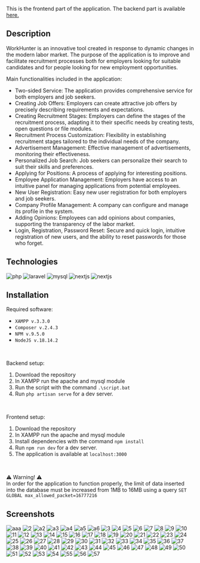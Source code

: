 This is the frontend part of the application. The backend part is available <a href="https://github.com/dbirak/recruitment_system_backend">here.</a>

## Description

WorkHunter is an innovative tool created in response to dynamic changes in the modern labor market. The purpose of the application is to improve and facilitate recruitment processes both for employers looking for suitable candidates and for people looking for new employment opportunities.

Main functionalities included in the application:
- Two-sided Service: The application provides comprehensive service for both employers and job seekers.
- Creating Job Offers: Employers can create attractive job offers by precisely describing requirements and expectations.
- Creating Recruitment Stages: Employers can define the stages of the recruitment process, adapting it to their specific needs by creating tests, open questions or file modules.
- Recruitment Process Customization: Flexibility in establishing recruitment stages tailored to the individual needs of the company.
- Advertisement Management: Effective management of advertisements, monitoring their effectiveness.
- Personalized Job Search: Job seekers can personalize their search to suit their skills and preferences.
- Applying for Positions: A process of applying for interesting positions.
- Employee Application Management: Employers have access to an intuitive panel for managing applications from potential employees.
- New User Registration: Easy new user registration for both employers and job seekers.
- Company Profile Management: A company can configure and manage its profile in the system.
- Adding Opinions: Employees can add opinions about companies, supporting the transparency of the labor market.
- Login, Registration, Password Reset: Secure and quick login, intuitive registration of new users, and the ability to reset passwords for those who forget.

## Technologies

<p>
  <img src="https://img.shields.io/badge/php-%23777BB4.svg?style=for-the-badge&logo=php&logoColor=white" alt="php">
  <img src="https://img.shields.io/badge/laravel-%23FF2D20.svg?style=for-the-badge&logo=laravel&logoColor=white" alt="laravel">
  <img src="https://img.shields.io/badge/mysql-%23016086.svg?style=for-the-badge&logo=mysql&logoColor=white" alt="mysql">
  <img src="https://img.shields.io/badge/Next-black?style=for-the-badge&logo=next.js&logoColor=white" alt="nextjs">
  <img src="https://img.shields.io/badge/javascript-%23323330.svg?style=for-the-badge&logo=javascript&logoColor=%23F7DF1E" alt="nextjs">
</p>

## Installation

Required software:
- `XAMPP v.3.3.0`
- `Composer v.2.4.3`
- `NPM v.9.5.0`
- `NodeJS v.18.14.2`

<br>

Backend setup:
1. Download the repository
2. In XAMPP run the apache and mysql module
3. Run the script with the command `.\script.bat`
4. Run `php artisan serve` for a dev server.

<br>

Frontend setup:
1. Download the repository
2. In XAMPP run the apache and mysql module
3. Install dependencies with the command `npm install`
4. Run `npm run dev` for a dev server.
5. The application is available at `localhost:3000`

<br>

:warning: Warning! :warning: <br>
In order for the application to function properly, the limit of data inserted into the database must be increased from 1MB to 16MB using a query `SET GLOBAL max_allowed_packet=16777216`

## Screenshots

![aaa](https://github.com/dbirak/recruitment_system_backend/assets/41111309/e1d6bc2d-cfaf-4011-81c4-779dd1795c9c)
![2](https://github.com/dbirak/recruitment_system_backend/assets/41111309/68546c3b-2582-48c3-88d4-ca48a95506ff)
![a2](https://github.com/dbirak/recruitment_system_backend/assets/41111309/733280e3-1ce0-41d5-b949-ebfdae070562)
![a3](https://github.com/dbirak/recruitment_system_backend/assets/41111309/adda2e17-06af-450b-b80c-71745583a5ed)
![a4](https://github.com/dbirak/recruitment_system_backend/assets/41111309/31634798-3b3a-4c2f-aabc-413e045eff5b)
![a5](https://github.com/dbirak/recruitment_system_backend/assets/41111309/348e2d6b-ebdf-4a4a-bd9f-ab564039df2c)
![a6](https://github.com/dbirak/recruitment_system_backend/assets/41111309/82dfcf6d-0d19-48d7-adf5-0bdee8e86b5c)
![3](https://github.com/dbirak/recruitment_system_backend/assets/41111309/a2339ee6-f38b-4e5a-b749-2b418ad970f4)
![4](https://github.com/dbirak/recruitment_system_backend/assets/41111309/a8c99803-4bfe-4123-99e8-d9f90a0b2853)
![5](https://github.com/dbirak/recruitment_system_backend/assets/41111309/becbc2e5-2575-4d48-b6f6-b631c1b06ddf)
![6](https://github.com/dbirak/recruitment_system_backend/assets/41111309/4d85ac4f-be6c-43c2-84d0-ab487f7d1658)
![7](https://github.com/dbirak/recruitment_system_backend/assets/41111309/8948c440-7b51-4f84-b6c5-59c18bbb4f2d)
![8](https://github.com/dbirak/recruitment_system_backend/assets/41111309/b5215c2a-1d7a-40a7-a7f6-0147b6c40273)
![9](https://github.com/dbirak/recruitment_system_backend/assets/41111309/040f4fb8-08de-4e77-91c4-98cf15f75f58)
![10](https://github.com/dbirak/recruitment_system_backend/assets/41111309/dadf6b24-fa18-465c-93d2-8f43f570efeb)
![11](https://github.com/dbirak/recruitment_system_backend/assets/41111309/846256ce-73b9-4cf1-ac8f-2c2e3448c334)
![12](https://github.com/dbirak/recruitment_system_backend/assets/41111309/e6059809-a8ce-4fe9-bd41-3b37b4929734)
![13](https://github.com/dbirak/recruitment_system_backend/assets/41111309/d02e11c5-5745-484f-8c50-ebb19c5472ea)
![14](https://github.com/dbirak/recruitment_system_backend/assets/41111309/a901fa3c-d0c3-4063-88c6-3695ae6392a6)
![15](https://github.com/dbirak/recruitment_system_backend/assets/41111309/5757f95b-2299-44f8-abd3-9da69e72751c)
![16](https://github.com/dbirak/recruitment_system_backend/assets/41111309/9b71e314-5ea4-4af8-9522-a0c505e9d8c8)
![17](https://github.com/dbirak/recruitment_system_backend/assets/41111309/2282108a-beff-4997-b273-bdf230b76e72)
![18](https://github.com/dbirak/recruitment_system_backend/assets/41111309/26554c1a-bb54-4c48-b5e2-e4b9d05b6f9c)
![19](https://github.com/dbirak/recruitment_system_backend/assets/41111309/cdddcb8d-bc1d-4e9a-9be6-fa41af54c6c0)
![20](https://github.com/dbirak/recruitment_system_backend/assets/41111309/95c9e226-4e5f-4515-9d10-fb4d7ccbc95e)
![21](https://github.com/dbirak/recruitment_system_backend/assets/41111309/14df5290-7bd5-47d4-ac5b-acd3d1199b26)
![22](https://github.com/dbirak/recruitment_system_backend/assets/41111309/e783a77e-2a09-48fb-9dd5-c56a05c568df)
![23](https://github.com/dbirak/recruitment_system_backend/assets/41111309/5f85c0d1-c4f4-4334-ab93-a3d44ddf2c5c)
![24](https://github.com/dbirak/recruitment_system_backend/assets/41111309/09b6ace1-180e-48d0-a471-83425956e5df)
![25](https://github.com/dbirak/recruitment_system_backend/assets/41111309/6d40cecd-d910-47ab-a9c6-31db6e12d4cf)
![26](https://github.com/dbirak/recruitment_system_backend/assets/41111309/a22ced6e-338e-43ff-9ebd-f330c1bc9216)
![27](https://github.com/dbirak/recruitment_system_backend/assets/41111309/4fc73ed3-b409-4d87-976b-3b7407afa13b)
![28](https://github.com/dbirak/recruitment_system_backend/assets/41111309/8768d760-6faf-491f-9659-6a31203772d0)
![29](https://github.com/dbirak/recruitment_system_backend/assets/41111309/b7fed4e2-546b-452f-9463-db50078124b3)
![30](https://github.com/dbirak/recruitment_system_backend/assets/41111309/6d5c1e51-561a-49e0-9726-e1ff2f035dd5)
![31](https://github.com/dbirak/recruitment_system_backend/assets/41111309/57512d13-e921-45c9-adec-a3da5b97525b)
![32](https://github.com/dbirak/recruitment_system_backend/assets/41111309/7471f0b5-50b5-45d1-844b-8a4c72703e79)
![33](https://github.com/dbirak/recruitment_system_backend/assets/41111309/305a06a1-ca52-4ffb-a71d-4841ec650c39)
![34](https://github.com/dbirak/recruitment_system_backend/assets/41111309/11d88ec2-14ae-4652-ab69-58bc032aeb98)
![35](https://github.com/dbirak/recruitment_system_backend/assets/41111309/6bd4efc9-ed8f-4b8d-8a95-0ff795af7e92)
![36](https://github.com/dbirak/recruitment_system_backend/assets/41111309/aae9fb8d-1b0d-4cf6-9043-5774c388d08d)
![37](https://github.com/dbirak/recruitment_system_backend/assets/41111309/6c4d5300-835d-4b28-af2e-3dc29ad32285)
![38](https://github.com/dbirak/recruitment_system_backend/assets/41111309/33603ed6-ace6-4c9c-a9cd-1ff6f84e892d)
![39](https://github.com/dbirak/recruitment_system_backend/assets/41111309/778c99df-f1f3-453b-b3d3-d7ae4370caaa)
![40](https://github.com/dbirak/recruitment_system_backend/assets/41111309/aafdd0fd-7478-46ff-852b-7277bc4d512f)
![41](https://github.com/dbirak/recruitment_system_backend/assets/41111309/caf924a9-da6a-40a8-8334-7c59bdf5eb18)
![42](https://github.com/dbirak/recruitment_system_backend/assets/41111309/fd922fd9-f3a3-4932-bd57-a7a853efdadf)
![43](https://github.com/dbirak/recruitment_system_backend/assets/41111309/598aa514-ab2a-4484-8a57-2fbccbd3f98c)
![44](https://github.com/dbirak/recruitment_system_backend/assets/41111309/1ddf08c2-f15d-45bf-a8ae-6d0e30e8a5a9)
![45](https://github.com/dbirak/recruitment_system_backend/assets/41111309/c915994c-b2ad-4c4a-9013-e36bf2b04749)
![46](https://github.com/dbirak/recruitment_system_backend/assets/41111309/f2256f5e-9b43-4cb5-baf6-737cb6ae53c0)
![47](https://github.com/dbirak/recruitment_system_backend/assets/41111309/c92ff5d8-156f-4918-a5b1-1a847b250b01)
![48](https://github.com/dbirak/recruitment_system_backend/assets/41111309/cb2fe25c-5714-4b38-b476-cc54d569cbc2)
![49](https://github.com/dbirak/recruitment_system_backend/assets/41111309/33e26008-3fd3-485e-9e0b-16fac0934ed7)
![50](https://github.com/dbirak/recruitment_system_backend/assets/41111309/06a6a1ac-1315-4c14-90c2-853ede6a5332)
![51](https://github.com/dbirak/recruitment_system_backend/assets/41111309/c9e9a1ab-b783-4187-b50c-dd301a17297d)
![52](https://github.com/dbirak/recruitment_system_backend/assets/41111309/4e6958af-273d-4ef2-9438-056c227e301c)
![53](https://github.com/dbirak/recruitment_system_backend/assets/41111309/4477d31a-dfa7-4bcb-9207-ab4dd460f63f)
![54](https://github.com/dbirak/recruitment_system_backend/assets/41111309/551e0520-58cb-43b2-8cdc-d0fc88ec1e8b)
![55](https://github.com/dbirak/recruitment_system_backend/assets/41111309/4d6c744b-bca5-4362-ab91-c7fbd86bacf5)
![56](https://github.com/dbirak/recruitment_system_backend/assets/41111309/a76566d9-a95d-4f58-b177-46a8f1a7f1b9)
![57](https://github.com/dbirak/recruitment_system_backend/assets/41111309/00515339-0e4f-4b82-a274-66dd07cfc033)
